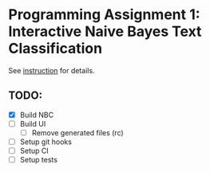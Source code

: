 # Programming Assignment 1: Interactive Naive Bayes Text Classification

See [instruction](instructions.pdf) for details.

## TODO:

- [x] Build NBC
- [ ] Build UI
  - [ ] Remove generated files (rc)
- [ ] Setup git hooks
- [ ] Setup CI
- [ ] Setup tests
